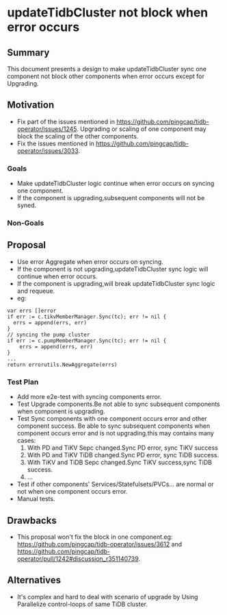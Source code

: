 # updateTidbCluster not block when error occurs 
## Summary
This document presents a design to make updateTidbCluster sync one component not block other components when error occurs except for Upgrading.
## Motivation
- Fix part of the issues mentioned in https://github.com/pingcap/tidb-operator/issues/1245. Upgrading or scaling of one component may block the scaling of the other components.  
- Fix the issues mentioned in https://github.com/pingcap/tidb-operator/issues/3033.
### Goals
* Make updateTidbCluster logic continue when error occurs on syncing one component.
* If the component is upgrading,subsequent components will not be syned.
### Non-Goals
## Proposal
- Use error Aggregate when error occurs on syncing.
- If the component is not upgrading,updateTidbCluster sync logic will continue when error occurs.
- If the component is upgrading,will break updateTidbCluster sync logic and requeue.
- eg:
```
var errs []error
if err := c.tikvMemberManager.Sync(tc); err != nil {
  errs = append(errs, err)
}
// syncing the pump cluster
if err := c.pumpMemberManager.Sync(tc); err != nil {
    errs = append(errs, err)
}
...
return errorutils.NewAggregate(errs)

```
### Test Plan
- Add more e2e-test with syncing components error.
- Test Upgrade components.Be not able to sync subsequent components when component is upgrading. 
- Test Sync components with one component occurs error and other component success. Be able to sync subsequent components when component occurs error and is not upgrading.this may contains many cases:
  1. With PD and TiKV Sepc changed.Sync PD error, sync TiKV success
  2. With PD and TiKV TiDB changed.Sync PD error, sync TiDB success. 
  3. With TiKV and TiDB Sepc changed.Sync TiKV success,sync TiDB success.
  4. ...
- Test if other components' Services/Statefulsets/PVCs... are normal or not when one component occurs error.  
- Manual tests.
#### 
## Drawbacks
- This proposal won't fix the block in one component.eg:  https://github.com/pingcap/tidb-operator/issues/3612 and https://github.com/pingcap/tidb-operator/pull/1242#discussion_r351140739.
## Alternatives
- It's complex and hard to deal with scenario of upgrade by Using Parallelize control-loops of same TiDB cluster. 
